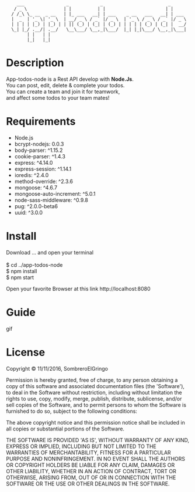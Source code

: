         ___                _            _                         _      
       / _ \              | |          | |                       | |     
      / /_\ \_ __  _ __   | |_ ___   __| | ___    _ __   ___   __| | ___ 
      |  _  | '_ \| '_ \  | __/ _ \ / _` |/ _ \  | '_ \ / _ \ / _` |/ _ \
      | | | | |_) | |_) | | || (_) | (_| | (_) | | | | | (_) | (_| |  __/
      \_| |_/ .__/| .__/   \__\___/ \__,_|\___/  |_| |_|\___/ \__,_|\___|
            | |   | |                                                    
            |_|   |_|                                                    


# Description

App-todos-node is a Rest API develop with **Node.Js**.<br>
You can post, edit, delete & complete your todos.<br>
You can create a team and join it for teamwork,<br> 
and affect some todos to your team mates!<br>

# Requirements

*    Node.js<br>
*    bcrypt-nodejs: 0.0.3<br>
*    body-parser: ^1.15.2<br>
*    cookie-parser: ^1.4.3<br>
*    express: ^4.14.0<br>
*    express-session: ^1.14.1<br>
*    ioredis: ^2.4.0<br>
*    method-override: ^2.3.6<br>
*    mongoose: ^4.6.7<br>
*    mongoose-auto-increment: ^5.0.1<br>
*    node-sass-middleware: ^0.9.8<br>
*    pug: ^2.0.0-beta6<br>
*    uuid: ^3.0.0<br>

# Install

Download ... and open your terminal<br>
 <br>
 $ cd ../app-todos-node<br>
 $ npm install<br>
 $ npm start<br>

Open your favorite Browser at this link http://localhost:8080 <br>

# Guide


gif


# License

Copyright © 11/11/2016, SombreroElGringo

Permission is hereby granted, free of charge, to any person obtaining a copy of this software and associated documentation files (the 'Software'), to deal in the Software without restriction, including without limitation the rights to use, copy, modify, merge, publish, distribute, sublicense, and/or sell copies of the Software, and to permit persons to whom the Software is furnished to do so, subject to the following conditions:

The above copyright notice and this permission notice shall be included in all copies or substantial portions of the Software.

THE SOFTWARE IS PROVIDED 'AS IS', WITHOUT WARRANTY OF ANY KIND, EXPRESS OR IMPLIED, INCLUDING BUT NOT LIMITED TO THE WARRANTIES OF MERCHANTABILITY, FITNESS FOR A PARTICULAR PURPOSE AND NONINFRINGEMENT. IN NO EVENT SHALL THE AUTHORS OR COPYRIGHT HOLDERS BE LIABLE FOR ANY CLAIM, DAMAGES OR OTHER LIABILITY, WHETHER IN AN ACTION OF CONTRACT, TORT OR OTHERWISE, ARISING FROM, OUT OF OR IN CONNECTION WITH THE SOFTWARE OR THE USE OR OTHER DEALINGS IN THE SOFTWARE.
